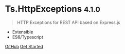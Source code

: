 <!-- _coverpage.md -->


# Ts.HttpExceptions <small class="version">4.1.0</small>

> HTTP Exceptions for REST API based on Express.js

- Extensible
- ES6/Typescript

[GitHub](https://github.com/TypedProject/tsed/)
[Get Started](https://tsed.io/docs/exceptions.html)

